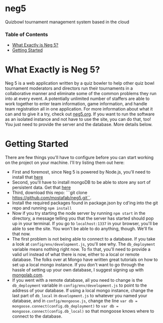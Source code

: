 # neg5
Quizbowl tournament management system based in the cloud

### Table of Contents

* [What Exactly is Neg 5?](#intro)
* [Getting Started](#getting-started)

# <a name="intro"></a> What Exactly is Neg 5?
Neg 5 is a web application written by a quiz bowler to help other quiz bowl tournament moderators and directors run their tournaments in a collaborative manner and eliminate some of the common problems they run into at every event. A potentially unlimited number of staffers are able to work together to enter team information, game information, and handle team registration all in one application. For more information about what it can and to give it a try, check out [neg5.org](http://neg5.org). If you want to run the software as an isolated instance and not have to use the site, you can do that, too! You just need to provide the server and the database. More details below. 

# <a name='getting-started'></a> Getting Started
There are few things you'll have to configure before you can start working on the project on your machine. I'll try listing them out here:
  * First and foremost, since Neg 5 is powered by Node.js, you'll need to install that [here](http://nodejs.org)
  * Second, you'll have to install mongoDB to be able to store any sort of persistent data. Get that [here](http://mongodb.org)
  * Third, download this repo: ```git clone https://github.com/mostafab/neg5.git``. 
  * Install the required packages found in package.json by cd'ing into the git repo and running ```npm install```
  * Now if you try starting the node server by running ```npm start``` in the directory, a message telling you that the server has started should pop up in your terminal. If you go to ```localhost:1337``` in your browser, you'll be able to see the site. You won't be able to do anything, though. We'll fix that now. 
  * The first problem is not being able to connect to a database. If you take a look at ```config/env/development.js```, you'll see why. The ```db_deployment``` variable means nothing right now. To fix that, you'll need to provide a valid url instead of what there is now, either to a local or remote database. The folks over at Mongo have written great tutorials on how to set up a local mongo instance. If you don't want to go through the hassle of setting up your own database, I suggest signing up with [mongolab.com](http://mongolab.com). 
  * If you went with a remote database, all you need to change is the ```db_deployment``` variable in ```config/env/development.js``` to point to the address of your database. If using a local mongo instance, change the last part of ```db_local``` in ```development.js``` to whatever you named your database, and in ```config/mongoose.js```, change the line ```var db = mongoose.connect(config.db_deployment)``` to ```var db = mongoose.connect(config.db_local)``` so that mongoose knows where to connect to the database. 

